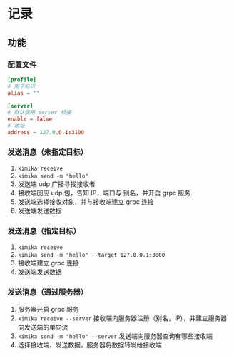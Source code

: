 # 记录

## 功能

### 配置文件

```toml
[profile]
# 用于标识
alias = ""

[server]
# 默认使用 server 桥接
enable = false
# 地址
address = 127.0.0.1:3100
```

### 发送消息（未指定目标）

1. `kimika receive`
2. `kimika send -m "hello"`
3. 发送端 udp 广播寻找接收者
4. 接收端回应 udp 包，告知 IP，端口与 别名，并开启 grpc 服务
5. 发送端选择接收对象，并与接收端建立 grpc 连接
6. 发送端发送数据

### 发送消息（指定目标）

1. `kimika receive`
2. `kimika send -m "hello" --target 127.0.0.1:3000`
3. 接收端建立 grpc 连接
4. 发送端发送数据

### 发送消息（通过服务器）

1. 服务器开启 grpc 服务
2. `kimika receive --server` 接收端向服务器注册（别名，IP），并建立服务器向发送端的单向流
3. `kimika send -m "hello" --server` 发送端向服务器查询有哪些接收端
4. 选择接收端，发送数据，服务器将数据转发给接收端
